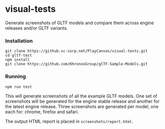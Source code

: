 # visual-tests

Generate screenshots of GLTF models and compare them across engine releases and/or GLTF variants.

### Installation
```
git clone https://github.sc-corp.net/PlayCanvas/visual-tests.git
cd gltf-test
npm install
git clone https://github.com/KhronosGroup/glTF-Sample-Models.git
```

### Running
```
npm run test
```
This will generate screenshots of all the example GLTF models. One set
of screenshots will be generated for the engine stable release and another for the
latest engine release. Three screenshots are generated per model, one each for:
chrome, firefox and safari.

The output HTML report is placed in `screenshots/report.html`.
